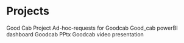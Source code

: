 # Projects
Good Cab Project
Ad-hoc-requests for Goodcab
Good_cab powerBI dashboard
Goodcab PPtx
Goodcab video presentation
